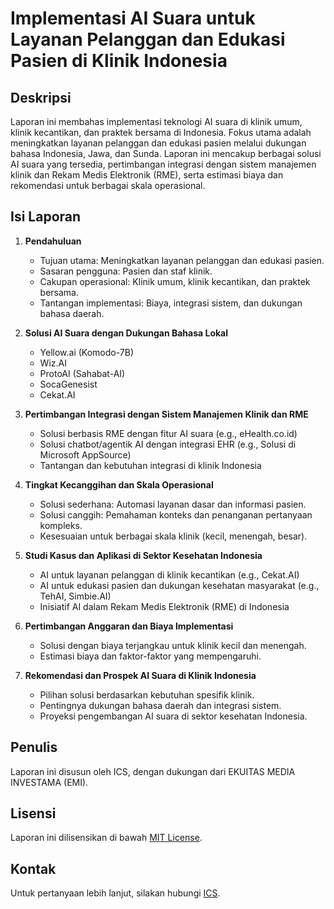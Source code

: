 # Implementasi AI Suara untuk Layanan Pelanggan dan Edukasi Pasien di Klinik Indonesia

## Deskripsi
Laporan ini membahas implementasi teknologi AI suara di klinik umum, klinik kecantikan, dan praktek bersama di Indonesia. Fokus utama adalah meningkatkan layanan pelanggan dan edukasi pasien melalui dukungan bahasa Indonesia, Jawa, dan Sunda. Laporan ini mencakup berbagai solusi AI suara yang tersedia, pertimbangan integrasi dengan sistem manajemen klinik dan Rekam Medis Elektronik (RME), serta estimasi biaya dan rekomendasi untuk berbagai skala operasional.

## Isi Laporan
1. **Pendahuluan**
   - Tujuan utama: Meningkatkan layanan pelanggan dan edukasi pasien.
   - Sasaran pengguna: Pasien dan staf klinik.
   - Cakupan operasional: Klinik umum, klinik kecantikan, dan praktek bersama.
   - Tantangan implementasi: Biaya, integrasi sistem, dan dukungan bahasa daerah.

2. **Solusi AI Suara dengan Dukungan Bahasa Lokal**
   - Yellow.ai (Komodo-7B)
   - Wiz.AI
   - ProtoAI (Sahabat-AI)
   - SocaGenesist
   - Cekat.AI

3. **Pertimbangan Integrasi dengan Sistem Manajemen Klinik dan RME**
   - Solusi berbasis RME dengan fitur AI suara (e.g., eHealth.co.id)
   - Solusi chatbot/agentik AI dengan integrasi EHR (e.g., Solusi di Microsoft AppSource)
   - Tantangan dan kebutuhan integrasi di klinik Indonesia

4. **Tingkat Kecanggihan dan Skala Operasional**
   - Solusi sederhana: Automasi layanan dasar dan informasi pasien.
   - Solusi canggih: Pemahaman konteks dan penanganan pertanyaan kompleks.
   - Kesesuaian untuk berbagai skala klinik (kecil, menengah, besar).

5. **Studi Kasus dan Aplikasi di Sektor Kesehatan Indonesia**
   - AI untuk layanan pelanggan di klinik kecantikan (e.g., Cekat.AI)
   - AI untuk edukasi pasien dan dukungan kesehatan masyarakat (e.g., TehAI, Simbie.AI)
   - Inisiatif AI dalam Rekam Medis Elektronik (RME) di Indonesia

6. **Pertimbangan Anggaran dan Biaya Implementasi**
   - Solusi dengan biaya terjangkau untuk klinik kecil dan menengah.
   - Estimasi biaya dan faktor-faktor yang mempengaruhi.

7. **Rekomendasi dan Prospek AI Suara di Klinik Indonesia**
   - Pilihan solusi berdasarkan kebutuhan spesifik klinik.
   - Pentingnya dukungan bahasa daerah dan integrasi sistem.
   - Proyeksi pengembangan AI suara di sektor kesehatan Indonesia.

## Penulis
Laporan ini disusun oleh ICS, dengan dukungan dari EKUITAS MEDIA INVESTAMA (EMI).

## Lisensi
Laporan ini dilisensikan di bawah [MIT License](LICENSE).

## Kontak
Untuk pertanyaan lebih lanjut, silakan hubungi [ICS](mailto:ics@iname.com).